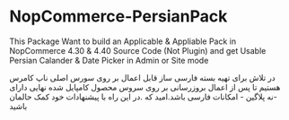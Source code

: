 # NopCommerce-PersianPack
This Package Want to build an Applicable & Appliable Pack in NopCommerce 4.30 & 4.40 Source Code (Not Plugin) and get Usable Persian Calander & Date Picker in Admin or Site mode

در تلاش برای تهیه بسته فارسی ساز قابل اعمال بر روی سورس اصلی ناپ کامرس هستیم تا پس از اعمال بروزرسانی بر روی سروس محصول کامپایل شده نهایی دارای -نه پلاگین - امکانات فارسی باشد.امید که .در این راه با پیشنهادات خود کمک حالمان باشید

